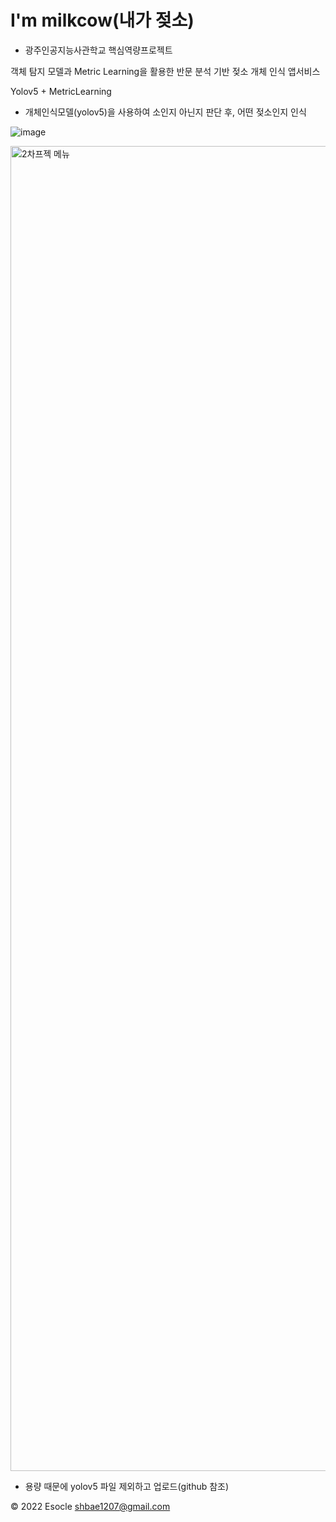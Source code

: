 # I'm milkcow(내가 젖소)

* 광주인공지능사관학교 핵심역량프로젝트

객체 탐지 모델과 Metric Learning을 활용한 반문 분석 기반 젖소 개체 인식 앱서비스

Yolov5 + MetricLearning

- 개체인식모델(yolov5)을 사용하여 소인지 아닌지 판단 후, 어떤 젖소인지 인식

![image](https://user-images.githubusercontent.com/91296140/208429838-e41d8186-4033-4b84-a94c-e9d35a5c2da9.png)


<img width="2120" alt="2차프젝 메뉴" src="https://user-images.githubusercontent.com/91296140/208430521-f7b87a90-84b6-4f82-8114-28b9aca2c480.png">


* 용량 때문에 yolov5 파일 제외하고 업로드(github 참조)

© 2022 Esocle shbae1207@gmail.com
